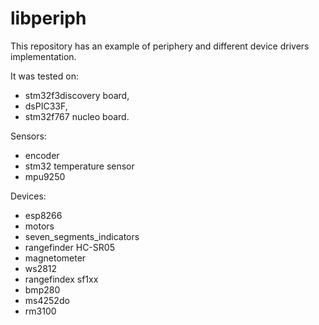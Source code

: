 # libperiph

This repository has an example of periphery and different device drivers implementation.

It was tested on:
- stm32f3discovery board,
- dsPIC33F,
- stm32f767 nucleo board.

Sensors:
- encoder
- stm32 temperature sensor
- mpu9250

Devices:
- esp8266
- motors
- seven_segments_indicators
- rangefinder HC-SR05
- magnetometer
- ws2812
- rangefindex sf1xx
- bmp280
- ms4252do
- rm3100
